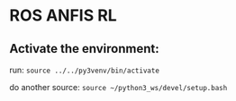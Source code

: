 # ROS ANFIS RL
 
## Activate the environment:

run: `source ../../py3venv/bin/activate`

do another source: `source ~/python3_ws/devel/setup.bash`
